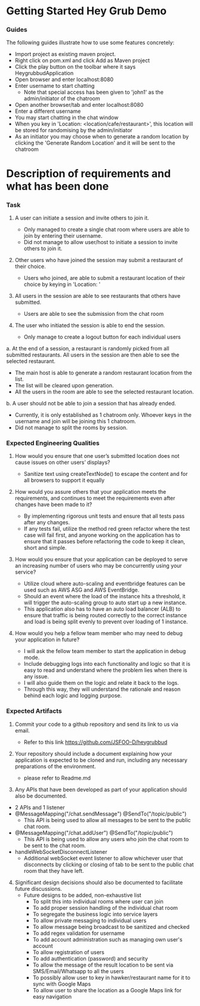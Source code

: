 # Getting Started Hey Grub Demo

### Guides
The following guides illustrate how to use some features concretely:

* Import project as existing maven project.
* Right click on pom.xml and click Add as Maven project
* Click the play button on the toolbar where it says HeygrubbudApplication
* Open browser and enter localhost:8080
* Enter username to start chatting
  * Note that special access has been given to 'john1' as the admin/initiator of the chatroom
* Open another browser/tab and enter localhost:8080
* Enter a different username
* You may start chatting in the chat window
* When you key in 'Location: <location/cafe/restaurant>', this location will be stored for randomising by the admin/initiator
* As an initiator you may choose when to generate a random location by clicking the 'Generate Random Location' and it will be sent to the chatroom


# Description of requirements and what has been done

### Task
1. A user can initiate a session and invite others to join it.
   - Only managed to create a single chat room where users are able to join by entering their username. 
   - Did not manage to allow user/host to initiate a session to invite others to join it.

2. Other users who have joined the session may submit a restaurant of their choice.
   - Users who joined, are able to submit a restaurant location of their choice by keying in 'Location: <location>'

3. All users in the session are able to see restaurants that others have submitted.
   - Users are able to see the submission from the chat room

4. The user who initiated the session is able to end the session.
   - Only manage to create a logout button for each individual users

a. At the end of a session, a restaurant is randomly picked from all submitted
restaurants. All users in the session are then able to see the selected restaurant.
  - The main host is able to generate a random restaurant location from the list. 
  - The list will be cleared upon generation. 
  - All the users in the room are able to see the selected restaurant location.

b. A user should not be able to join a session that has already ended.
  - Currently, it is only established as 1 chatroom only. Whoever keys in the username and join will be joining this 1 chatroom.
  - Did not manage to split the rooms by session.

### Expected Engineering Qualities

1. How would you ensure that one user’s submitted location does not cause issues on
   other users’ displays?
   - Sanitize text using createTextNode() to escape the content and for all browsers to support it equally

2. How would you assure others that your application meets the requirements, and
   continues to meet the requirements even after changes have been made to it?
   - By implementing rigorous unit tests and ensure that all tests pass after any changes. 
   - If any tests fail, utilize the method red green refactor where the test case will fail first, and anyone working on the application has to ensure that it passes before refactoring the code to keep it clean, short and simple.

3. How would you ensure that your application can be deployed to serve an increasing
   number of users who may be concurrently using your service?
   - Utilize cloud where auto-scaling and eventbridge features can be used such as AWS ASG and AWS EventBridge. 
   - Should an event where the load of the instance hits a threshold, it will trigger the auto-scaling group to auto start up a new instance. 
   - This application also has to have an auto load balancer (ALB) to ensure that traffic is being routed correctly to the correct instance and load is being split evenly to prevent over loading of 1 instance.

4. How would you help a fellow team member who may need to debug your application
   in future?
   - I will ask the fellow team member to start the application in debug mode.
   - Include debugging logs into each functionality and logic so that it is easy to read and understand where the problem lies when there is any issue. 
   - I will also guide them on the logic and relate it back to the logs. 
   - Through this way, they will understand the rationale and reason behind each logic and logging purpose.


### Expected Artifacts

1. Commit your code to a github repository and send its link to us via email.
   - Refer to this link https://github.com/JSFOO-D/heygrubbud

2. Your repository should include a document explaining how your application is
   expected to be cloned and run, including any necessary preparations of the
   environment.
   - please refer to Readme.md

3. Any APIs that have been developed as part of your application should also be
   documented.
- 2 APIs and 1 listener
- @MessageMapping("/chat.sendMessage")
  @SendTo("/topic/public")
  - This API is being used to allow all messages to be sent to the public chat room.
- @MessageMapping("/chat.addUser")
  @SendTo("/topic/public")
  - This API is being used to allow any users who join the chat room to be sent to the chat room.
- handleWebSocketDisconnectListener
  - Additional webSocket event listener to allow whichever user that disconnects by clicking or closing of tab to be sent to the public chat room that they have left.


4. Significant design decisions should also be documented to facilitate future
   discussions.
   - Future designs to be added, non-exhaustive list
     - To split this into individual rooms where user can join
     - To add proper session handling of the individual chat room
     - To segregate the business logic into service layers
     - To allow private messaging to individual users
     - To allow message being broadcast to be sanitized and checked
     - To add regex validation for username
     - To add account administration such as managing own user's account
     - To allow registration of users
     - To add authentication (password) and security
     - To allow the message of the result location to be sent via SMS/Email/Whatsapp to all the users
     - To possibly allow user to key in hawker/restaurant name for it to sync with Google Maps
     - To allow user to share the location as a Google Maps link for easy navigation